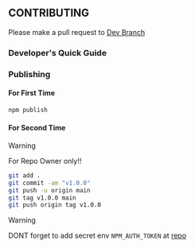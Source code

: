 ## CONTRIBUTING

Please make a pull request to [Dev Branch](https://github.com/Ratimon/superfuse-forge/tree/dev)

### Developer's Quick Guide

### Publishing

#### For First Time

```bash
npm publish
```

#### For Second Time

>[!WARNING]
> For Repo Owner only!!

```bash
git add .
git commit -am "v1.0.0"
git push -u origin main
git tag v1.0.0 main
git push origin tag v1.0.0
```
>[!WARNING]
> DONT forget to add secret env `NPM_AUTH_TOKEN` at [repo](https://github.com/Ratimon/superfuse-wizard/settings/secrets/actions)